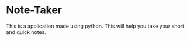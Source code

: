 # Note-Taker
 This is a application made using python. This will help you take your short and quick notes.

